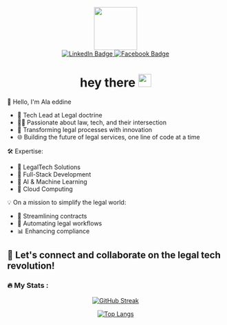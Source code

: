 

<!--
**alaa9985/alaa9985** is a ✨ _special_ ✨ repository because its `README.md` (this file) appears on your GitHub profile.

- 🔭 I’m currently working on ...
- 🌱 I’m currently learning ...
- 👯 I’m looking to collaborate on ...
- 🤔 I’m looking for help with ...
- 💬 Ask me about ...
- 📫 How to reach me: ...
- 😄 Pronouns: ...
- ⚡ Fun fact: ...
-->
<div id="container" align="center">
<div id="header" align="center">

  <img src="https://media.giphy.com/media/M9gbBd9nbDrOTu1Mqx/giphy.gif" width="100"/>
</div>
<div id="badges" align="center">
  <a href="https://www.linkedin.com/in/alaeddine-hachani">
    <img src="https://img.shields.io/badge/LinkedIn-blue?style=for-the-badge&logo=linkedin&logoColor=white" alt="LinkedIn Badge"/>
  </a>
  <a href="https://www.facebook.com/alaeddine.hachani.9985">
    <img src="https://img.shields.io/badge/Facebook-blue?style=for-the-badge&logo=facebook&logoColor=white" alt="Facebook Badge"/>
  </a>
</div>
<div id="header" align="center">
 <img src="https://komarev.com/ghpvc/?username=alaa9985&style=flat-square&color=blue"  alt=""/>
</div> 

<h1>
  hey there
  <img src="https://media.giphy.com/media/hvRJCLFzcasrR4ia7z/giphy.gif" width="30px"/>
</h1>


</div> 

👋 Hello, I'm Ala eddine

- 🚀 Tech Lead at Legal doctrine
- 👨‍💻 Passionate about law, tech, and their intersection
- 🔗 Transforming legal processes with innovation
- 🌐 Building the future of legal services, one line of code at a time

 🛠️ Expertise:
- 🔹 LegalTech Solutions
- 🔹 Full-Stack Development
- 🔹 AI & Machine Learning
- 🔹 Cloud Computing

 💡 On a mission to simplify the legal world:
- 📜 Streamlining contracts
- 🤖 Automating legal workflows
- 📊 Enhancing compliance

 🌟 Let's connect and collaborate on the legal tech revolution!
---

### :fire: My Stats :
<div id="container" align="center">


[![GitHub Streak](http://github-readme-streak-stats.herokuapp.com?user=alaa9985&theme=dark)](https://git.io/streak-stats)

[![Top Langs](https://github-readme-stats.vercel.app/api/top-langs/?username=alaa9985&layout=compact&theme=vision-friendly-dark)](https://github.com/anuraghazra/github-readme-stats)
  
</div> 





